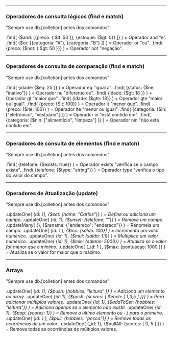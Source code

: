 
-----

### Operadores de consulta lógicos (find e match)

"Sempre use db.[colletion] antes dos comandos"

.find( {$and: [{preco: { $lt: 50 }}, {estoque: {$gt: 0}} ]} )                      = Operador and "e".
.find( {$or: [{categoria: "A"}, {categoria: "B"} ]} )                              = Operador or "ou".
.find( {preco: {$not: { $gt: 50 }}} )                                              = Operador not "negação".

-------
### Operadores de consulta de comparação (find e match)

"Sempre use db.[colletion] antes dos comandos"

.find( {idade: {$eq: 25 }} )                                                       = Operador eq "igual a". 
.find( {status: {$ne: "inativo"}} )                                                = Operador ne "diferente de".
.find( {idade: {$gt: 18 }} )                                                       = Operador gt "maior que".
.find( {idade: {$gte: 18}} )                                                       = Operador gte "maior ou igual".
.find( {preco: {$lt: 100}} )                                                       = Operador lt "menor que".
.find( {preco: {$lte: 100}} )                                                      = Operador lte "menor ou igual".
.find( {categoria: {$in: ["eletrônico", "vestuário"] }} )                          = Operador in "está contido em".
.find( {categoria: {$nin: ["alimentício", "limpeza"] }} )                          = Operador nin "não está contido em".

----
### Operadores de consulta de elementos (find e match)

"Sempre use db.[colletion] antes dos comandos"

.find( {telefone: {$exists: true}} )                                               = Operador exists "verifica se o campo existe".
.find( {telefone: {$type: "string"}} )                                             = Operador type "verifica o tipo do valor do campo".

--------
### Operadores de Atualização (update)

"Sempre use db.[colletion] antes dos comandos"

.updateOne( {_id: 1}, {$set: {nome: "Carlos"}} )                                  = Define ou adiciona um campo._
.updateOne( {_id: 1}, {$unset: {telefone: ""}} )                                  = Remove um campo._
.updateMany( {}, {$rename: {"endereço": "endereco"}} )                           = Renomeia um campo.
.updateOne( {_id: 1 }, {$inc: {saldo: 100}} )                                     = Incrementa um valor numérico._
.updateOne( {_id: 1}, {$mul: {saldo: 1.1}} )                                      = Multiplica um valor numérico._
.updateOne( {_id: 1}, {$min: {salario: 5000}} )                                   = Atualiza se o valor for menor que o mínimo._
.updateOne( {_id: 1 }, {$max: {pontuacao: 1000 }} )                               = Atualiza se o valor for maior que o máximo.

----
### Arrays

"Sempre use db.[colletion] antes dos comandos"

.updateOne( {_id: 1}, {$push: {hobbies: "leitura" }} )                            = Adiciona um elemento ao array._
.updateOne( {_id: 1}, {$push: {scores: { $each: [ 1,3,5 ] }}} )                   = Para adicionar múltiplos valores._
.updateOne( {_id: 1}, {$addToSet: {hobbies: "leitura"}} )                         = Adiciona apenas se o elemento não existir._
.updateOne( {_id: 1}, {$pop: {scores: 1}} )                                       = Remove o último elemento ou `-1` para o primeiro._
.updateOne( {_id: 1 }, {$pull: {hobbies: "pesca"}} )                              = Remove todas as ocorrências de um valor._
.updateOne( {_id: 1}, {$pullAll: {scores: [ 0, 5 ] }} )                           = Remove todas as ocorrências de múltiplos valores.